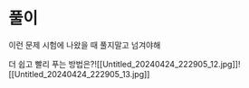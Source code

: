 # 풀이

이런 문제 시험에 나왔을 때 풀지말고 넘겨야해



더 쉽고 빨리 푸는 방법은?![[Untitled_20240424_222905_12.jpg]]![[Untitled_20240424_222905_13.jpg]]